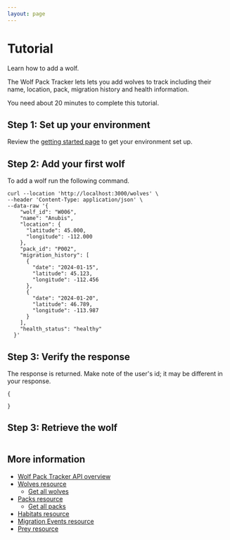```yaml
---
layout: page
---
```


# Tutorial


Learn how to add a wolf. 

The Wolf Pack Tracker lets lets you add wolves to track including their name, location, pack, migration history and health information. 

You need about 20  minutes to complete this tutorial.

## Step 1: Set up your environment

Review the  [getting started page](../getting-started.md) to get your environment set up.

## Step 2: Add your first wolf

To add a wolf run the following command.

```
curl --location 'http://localhost:3000/wolves' \
--header 'Content-Type: application/json' \
--data-raw '{
    "wolf_id": "W006",
    "name": "Anubis",
    "location": {
      "latitude": 45.000,
      "longitude": -112.000
    },
    "pack_id": "P002",
    "migration_history": [
      {
        "date": "2024-01-15",
        "latitude": 45.123,
        "longitude": -112.456
      },
      {
        "date": "2024-01-20",
        "latitude": 46.789,
        "longitude": -113.987
      }
    ],
    "health_status": "healthy"
  }'
```

## Step 3: Verify the response

The response is returned.  Make note of the user's id; it may be different in your response.

```
{
 
}
```

## Step 3: Retrieve the wolf

```

```



## More information

* [Wolf Pack Tracker API overview](index.md)
* [Wolves resource](api/wolves.md)
    * [Get all wolves](api/wolves-get-all.md)
* [Packs resource](api/packs.md)
    * [Get all packs](api/packs-get-all.md)
* [Habitats resource](api/habitats.md)
* [Migration Events resource](api/migration-events.md)
* [Prey resource](api/prey.md)
